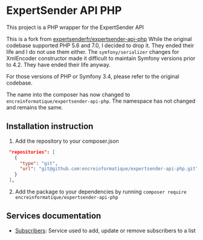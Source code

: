 ExpertSender API PHP
====================
This project is a PHP wrapper for the ExpertSender API

This is a fork from [expertsenderfr/expertsender-api-php](https://github.com/expertsenderfr/expertsender-api-php)
While the original codebase supported PHP 5.6 and 7.0, I decided to drop it.
They ended their life and I do not use them either. The `symfony/serializer` changes for XmlEncoder constructor made it
difficult to maintain Symfony versions prior to 4.2. They have ended their life anyway.

For those versions of PHP or Symfony 3.4, please refer to the original codebase.

The name into the composer has now changed to `encreinformatique/expertsender-api-php`.
The namespace has not changed and remains the same.

Installation instruction
------------------------
1. Add the repository to your composer.json
```json
 "repositories": [
   {
     "type": "git",
     "url": "git@github.com:encreinformatique/expertsender-api-php.git"
   }
 ],
```

2. Add the package to your dependencies by running
`composer require encreinformatique/expertsender-api-php`

Services documentation
----------------------

- [Subscribers](docs/services/subscribers.md): Service used to add, update or remove subscribers to a list
